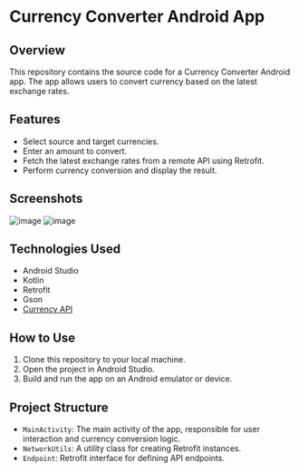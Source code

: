 # Currency Converter Android App

## Overview
This repository contains the source code for a Currency Converter Android app. The app allows users to convert currency based on the latest exchange rates.

## Features
- Select source and target currencies.
- Enter an amount to convert.
- Fetch the latest exchange rates from a remote API using Retrofit.
- Perform currency conversion and display the result.

## Screenshots
![image](https://github.com/limafgustavo/CurrencyConverterRetrofit/assets/136847064/206c76cd-0b5e-45dd-9db3-6788e263b5ed)
![image](https://github.com/limafgustavo/CurrencyConverterRetrofit/assets/136847064/afb8b512-81cb-4b5b-873a-9c5b2a41c26d)


## Technologies Used
- Android Studio
- Kotlin
- Retrofit
- Gson
- [Currency API](https://github.com/fawazahmed0/currency-api)

## How to Use
1. Clone this repository to your local machine.
2. Open the project in Android Studio.
3. Build and run the app on an Android emulator or device.

## Project Structure
- `MainActivity`: The main activity of the app, responsible for user interaction and currency conversion logic.
- `NetworkUtils`: A utility class for creating Retrofit instances.
- `Endpoint`: Retrofit interface for defining API endpoints.
